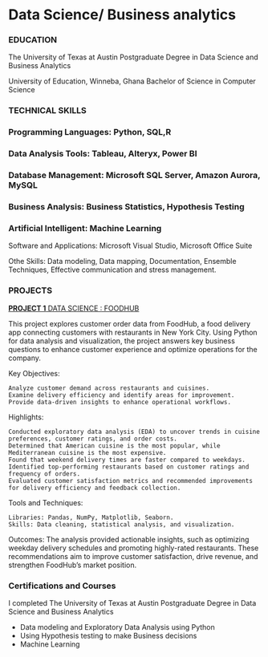 # Data Science/ Business analytics

### EDUCATION
 
The University of Texas at Austin
Postgraduate Degree in Data Science and Business Analytics


University of Education, Winneba, Ghana
Bachelor of Science in Computer Science


### TECHNICAL SKILLS
 
### Programming Languages: Python, SQL,R

### Data Analysis Tools: Tableau, Alteryx, Power BI

### Database Management: Microsoft SQL Server, Amazon Aurora, MySQL

### Business Analysis: Business Statistics, Hypothesis Testing

### Artificial Intelligent: Machine Learning

Software and Applications: Microsoft Visual Studio, Microsoft Office Suite

Othe Skills: Data modeling, Data mapping, Documentation, Ensemble Techniques,
Effective communication and stress management.




### PROJECTS 
[**PROJECT 1** DATA SCIENCE : FOODHUB](https://github.com/RogerPannah/Data-science-Portfolio/blob/main/Python_Project_Foodhub.ipynb)

This project explores customer order data from FoodHub, a food delivery app connecting customers with restaurants in New York City. Using Python for data analysis and visualization, the project answers key business questions to enhance customer experience and optimize operations for the company.

Key Objectives:

    Analyze customer demand across restaurants and cuisines.
    Examine delivery efficiency and identify areas for improvement.
    Provide data-driven insights to enhance operational workflows.

Highlights:

    Conducted exploratory data analysis (EDA) to uncover trends in cuisine preferences, customer ratings, and order costs.
    Determined that American cuisine is the most popular, while Mediterranean cuisine is the most expensive.
    Found that weekend delivery times are faster compared to weekdays.
    Identified top-performing restaurants based on customer ratings and frequency of orders.
    Evaluated customer satisfaction metrics and recommended improvements for delivery efficiency and feedback collection.

Tools and Techniques:

    Libraries: Pandas, NumPy, Matplotlib, Seaborn.
    Skills: Data cleaning, statistical analysis, and visualization.

Outcomes:
The analysis provided actionable insights, such as optimizing weekday delivery schedules and promoting highly-rated restaurants. These recommendations aim to improve customer satisfaction, drive revenue, and strengthen FoodHub’s market position.




### Certifications and Courses

I completed The University of Texas at Austin
Postgraduate Degree in Data Science and Business Analytics
- Data modeling and Exploratory Data Analysis using Python
- Using Hypothesis testing to make Business decisions
- Machine Learning




